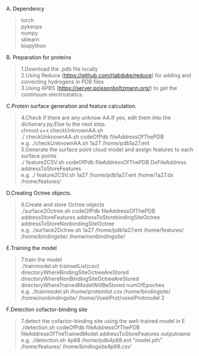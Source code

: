 A. Dependency
>torch<br>
>pykeops<br>
>numpy<br>
>sklearn<br>
>biopython<br>

B. Preparation for proteins
>1.Download the .pdb file locally<br>
>2.Using Reduce (https://github.com/rlabduke/reduce) for adding and correcting hydrogens in PDB files<br>
>3.Using APBS (https://server.poissonboltzmann.org/) to get the continuum electrostatics.<br>

C.Protein surface generation and feature calculation.
>4.Check if there are any unknow AA.If yes, edit them into the dictionary.py.Else to the next step. <br>
chmod u+x checkUnknownAA.sh<br>
./ checkUnknownAA.sh codeOfPdb fileAddressOfThePDB<br>
e.g. ./checkUnknownAA.sh 1a27 /home/pdb1a27.ent<br>
>5.Generate the surface point cloud model and assign features to each surface points<br>
./ feature2CSV.sh codeOfPdb fileAddressOfThePDB DxFileAddress addressToStoreFeatures<br>
e.g. ./ feature2CSV.sh 1a27 /home/pdb1a27.ent /home/1a27.dx /home/features/<br>

D.Creating Octree objects.
>6.Create and store Octree objects<br>
./surface2Octree.sh codeOfPdb fileAddressOfThePDB addressStoreFeatures addressToStorebindingSiteOctree addressToStoreNonbindingSiteOctree<br>
e.g. ./surface2Octree.sh 1a27 /home/pdb1a27.ent /home/features/ /home/bindingsite/ /home/nonbindingsite/<br>

E.Training the model
>7.train the model<br>
./trainmodel.sh trainsetList(csv) directoryWhereBindingSiteOctreeAreStored directoryWhereNonBindingSiteOctreeAreStored directoryWhereTrainedModelWillBeStored numOfEpoches<br>
e.g. ./trainmodel.sh /home/proteinlist.csv /home/bindingsite/ /home/nonbindingsite/ /home/VoxelProt/voxelProtmodel 2<br>


F.Detection cofactor-binding site
>7.detect the cofactor-binding site using the well-trained model in E<br>
./detection.sh codeOfPdb fileAddressOfThePDB fileAddressOfTheTrainedModel addressToStoreFeatures outputname<br>
e.g. ./detection.sh 4p68 /home/pdb4p68.ent "model.pth" /home/features/ /home/bindingsite4p68.csv'<br>
